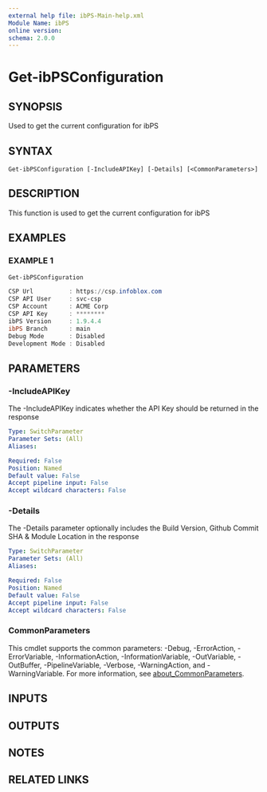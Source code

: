 ```yaml
---
external help file: ibPS-Main-help.xml
Module Name: ibPS
online version:
schema: 2.0.0
---
```


# Get-ibPSConfiguration

## SYNOPSIS
Used to get the current configuration for ibPS

## SYNTAX

```
Get-ibPSConfiguration [-IncludeAPIKey] [-Details] [<CommonParameters>]
```

## DESCRIPTION
This function is used to get the current configuration for ibPS

## EXAMPLES

### EXAMPLE 1
```powershell
Get-ibPSConfiguration

CSP Url          : https://csp.infoblox.com
CSP API User     : svc-csp
CSP Account      : ACME Corp
CSP API Key      : ********
ibPS Version     : 1.9.4.4
ibPS Branch      : main
Debug Mode       : Disabled
Development Mode : Disabled
```

## PARAMETERS

### -IncludeAPIKey
The -IncludeAPIKey indicates whether the API Key should be returned in the response

```yaml
Type: SwitchParameter
Parameter Sets: (All)
Aliases:

Required: False
Position: Named
Default value: False
Accept pipeline input: False
Accept wildcard characters: False
```

### -Details
The -Details parameter optionally includes the Build Version, Github Commit SHA & Module Location in the response

```yaml
Type: SwitchParameter
Parameter Sets: (All)
Aliases:

Required: False
Position: Named
Default value: False
Accept pipeline input: False
Accept wildcard characters: False
```

### CommonParameters
This cmdlet supports the common parameters: -Debug, -ErrorAction, -ErrorVariable, -InformationAction, -InformationVariable, -OutVariable, -OutBuffer, -PipelineVariable, -Verbose, -WarningAction, and -WarningVariable. For more information, see [about_CommonParameters](http://go.microsoft.com/fwlink/?LinkID=113216).

## INPUTS

## OUTPUTS

## NOTES

## RELATED LINKS
